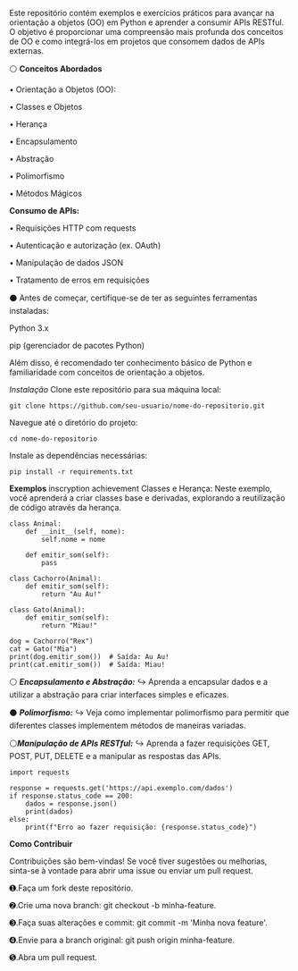 Este repositório contém exemplos e exercícios práticos para avançar na orientação a objetos (OO) em Python e aprender a consumir APIs RESTful. O objetivo é proporcionar uma compreensão mais profunda dos conceitos de OO e como integrá-los em projetos que consomem dados de APIs externas.

⚪ **Conceitos Abordados**

• Orientação a Objetos (OO):

• Classes e Objetos

• Herança

• Encapsulamento

• Abstração

• Polimorfismo

• Métodos Mágicos

**Consumo de APIs:**

• Requisições HTTP com requests

• Autenticação e autorização (ex. OAuth)

• Manipulação de dados JSON

• Tratamento de erros em requisições

⚫ Antes de começar, certifique-se de ter as seguintes ferramentas instaladas:

Python 3.x

pip (gerenciador de pacotes Python)

Além disso, é recomendado ter conhecimento básico de Python e familiaridade com conceitos de orientação a objetos.

*Instalação*
Clone este repositório para sua máquina local:

```git clone https://github.com/seu-usuario/nome-do-repositorio.git```

Navegue até o diretório do projeto:

```cd nome-do-repositorio```

Instale as dependências necessárias:

```pip install -r requirements.txt```

**Exemplos**
inscryption achievement
Classes e Herança:
Neste exemplo, você aprenderá a criar classes base e derivadas, explorando a reutilização de código através da herança.
```
class Animal:
    def __init__(self, nome):
        self.nome = nome

    def emitir_som(self):
        pass

class Cachorro(Animal):
    def emitir_som(self):
        return "Au Au!"

class Gato(Animal):
    def emitir_som(self):
        return "Miau!"

dog = Cachorro("Rex")
cat = Gato("Mia")
print(dog.emitir_som())  # Saída: Au Au!
print(cat.emitir_som())  # Saída: Miau!
```
⚪ ***Encapsulamento e Abstração:***
 ↪︎ Aprenda a encapsular dados e a utilizar a abstração para criar interfaces simples e eficazes.

⚫ ***Polimorfismo:***
 ↪︎ Veja como implementar polimorfismo para permitir que diferentes classes implementem métodos de maneiras variadas.

⚪***Manipulação de APIs RESTful:***
 ↪︎ Aprenda a fazer requisições GET, POST, PUT, DELETE e a manipular as respostas das APIs.

```
import requests

response = requests.get('https://api.exemplo.com/dados')
if response.status_code == 200:
    dados = response.json()
    print(dados)
else:
    print(f"Erro ao fazer requisição: {response.status_code}")
```

****Como Contribuir****

Contribuições são bem-vindas! Se você tiver sugestões ou melhorias, sinta-se à vontade para abrir uma issue ou enviar um pull request.

➊.Faça um fork deste repositório.

➋.Crie uma nova branch: git checkout -b minha-feature.

➌.Faça suas alterações e commit: git commit -m 'Minha nova feature'.

➍.Envie para a branch original: git push origin minha-feature.

➎.Abra um pull request.
